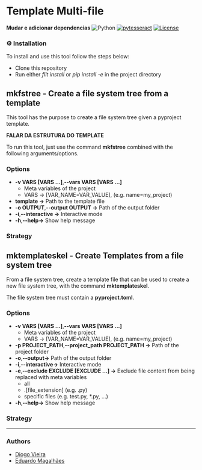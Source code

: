 # Template Multi-file

**Mudar e adicionar dependencias**
![Python](https://img.shields.io/badge/python-3670A0?style=for-the-badge&logo=python&logoColor=ffdd54)
[![pytesseract](https://img.shields.io/badge/pytesseract->=0.3.10-blue.svg)](https://shields.io/)
[![License](https://img.shields.io/npm/l/express?style=flat-square)](https://github.com/edumagalhaes10/tp_spln/blob/main/LICENSE)

### ⚙️ Installation

To install and use this tool follow the steps below:
- Clone this repository
- Run either *flit install* or *pip install -e* in the project directory



## mkfstree - Create a file system tree from a template

This tool has the purpose to create a file system tree given a pyproject template. 

**FALAR DA ESTRUTURA DO TEMPLATE**

To run this tool, just use the command **mkfstree** combined with the following arguments/options.

### Options 

- **-v VARS [VARS ...]**,**--vars VARS [VARS ...]** 
    - Meta variables of the project
    - VARS -> [VAR_NAME=VAR_VALUE], (e.g. name=my_project)
- **template ->** Path to the template file
- **-o OUTPUT**,**--output OUTPUT ->** Path of the output folder
- **-i**,**--interactive ->** Interactive mode
- **-h**,**--help->** Show help message

### Strategy



## mktemplateskel - Create Templates from a file system tree
From a file system tree, create a template file that can be used to create a new file system tree, with the command **mktemplateskel**.

The file system tree must contain a **pyproject.toml**.


### Options

- **-v VARS [VARS ...]**,**--vars VARS [VARS ...]** 
    - Meta variables of the project
    - VARS -> [VAR_NAME=VAR_VALUE], (e.g. name=my_project)
- **-p PROJECT_PATH**,**--project_path PROJECT_PATH ->** Path of the project folder
- **-o**,**--output->** Path of the output folder
- **-i**,**--interactive->** Interactive mode
- **-e**,**--exclude EXCLUDE [EXCLUDE ...]  ->** Exclude file content from being replaced with meta variables
    - all 
    - .[file_extension] (e.g. .py)
    - specific files (e.g. test.py, *.py, ...)
- **-h**,**--help->** Show help message

### Strategy




---

### Authors

- [Diogo Vieira](https://github.com/DiogoVieira63)
- [Eduardo Magalhães](https://github.com/edumagalhaes10)